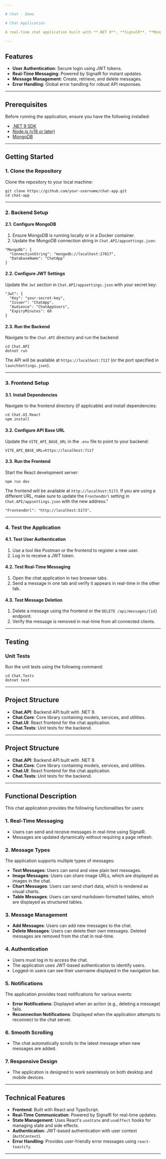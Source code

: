 ```yaml
---

# Chat - Demo

# Chat Application

A real-time chat application built with **.NET 9**, **SignalR**, **MongoDB**, and **JWT Authentication**. This application supports user authentication, real-time messaging, and message management.

---
```


## **Features**
- **User Authentication**: Secure login using JWT tokens.
- **Real-Time Messaging**: Powered by SignalR for instant updates.
- **Message Management**: Create, retrieve, and delete messages.
- **Error Handling**: Global error handling for robust API responses.

---

## **Prerequisites**
Before running the application, ensure you have the following installed:
- [.NET 9 SDK](https://dotnet.microsoft.com/download/dotnet/9.0)
- [Node.js (v18 or later)](https://nodejs.org/)
- [MongoDB](https://www.mongodb.com/try/download/community)

---

## **Getting Started**

### **1. Clone the Repository**
Clone the repository to your local machine:

```
git clone https://github.com/your-username/chat-app.git
cd chat-app

```

---

### **2. Backend Setup**

#### **2.1. Configure MongoDB**
1. Ensure MongoDB is running locally or in a Docker container.
2. Update the MongoDB connection string in `Chat.API/appsettings.json`:

```
"MongoDb": {
  "ConnectionString": "mongodb://localhost:27017",
  "DatabaseName": "ChatApp"
}

```

#### **2.2. Configure JWT Settings**
Update the `Jwt` section in `Chat.API/appsettings.json` with your secret key:

```
"Jwt": {
  "Key": "your-secret-key",
  "Issuer": "ChatApp",
  "Audience": "ChatAppUsers",
  "ExpiryMinutes": 60
}

```

#### **2.3. Run the Backend**
Navigate to the `Chat.API` directory and run the backend:

```
cd Chat.API
dotnet run

```
The API will be available at `https://localhost:7117` (or the port specified in `launchSettings.json`).

---

### **3. Frontend Setup**

#### **3.1. Install Dependencies**
Navigate to the frontend directory (if applicable) and install dependencies:

```
cd Chat.UI.React
npm install

```

#### **3.2. Configure API Base URL**
Update the `VITE_API_BASE_URL` in the `.env` file to point to your backend:

```
VITE_API_BASE_URL=https://localhost:7117

```

#### **3.3. Run the Frontend**
Start the React development server:

```
npm run dev

```
The frontend will be available at `http://localhost:5173`. If you are using a different URL, make sure to update the `FrontendUrl` setting in `Chat.API/appsettings.json` with the new address."

```
"FrontendUrl": "http://localhost:5173",

```

---

### **4. Test the Application**

#### **4.1. Test User Authentication**
1. Use a tool like Postman or the frontend to register a new user.
2. Log in to receive a JWT token.

#### **4.2. Test Real-Time Messaging**
1. Open the chat application in two browser tabs.
2. Send a message in one tab and verify it appears in real-time in the other tab.

#### **4.3. Test Message Deletion**
1. Delete a message using the frontend or the `DELETE /api/messages/{id}` endpoint.
2. Verify the message is removed in real-time from all connected clients.

---

## **Testing**

### **Unit Tests**
Run the unit tests using the following command:

```
cd Chat.Tests
dotnet test

```

---

## **Project Structure**
- **Chat.API**: Backend API built with .NET 9.
- **Chat.Core**: Core library containing models, services, and utilities.
- **Chat.UI**: React frontend for the chat application.
- **Chat.Tests**: Unit tests for the backend.

---

## **Project Structure**
- **Chat.API**: Backend API built with .NET 9.
- **Chat.Core**: Core library containing models, services, and utilities.
- **Chat.UI**: React frontend for the chat application.
- **Chat.Tests**: Unit tests for the backend.

---

## **Functional Description**

This chat application provides the following functionalities for users:

### **1. Real-Time Messaging**
- Users can send and receive messages in real-time using SignalR.
- Messages are updated dynamically without requiring a page refresh.

### **2. Message Types**
The application supports multiple types of messages:
- **Text Messages**: Users can send and view plain text messages.
- **Image Messages**: Users can share image URLs, which are displayed as images in the chat.
- **Chart Messages**: Users can send chart data, which is rendered as visual charts.
- **Table Messages**: Users can send markdown-formatted tables, which are displayed as structured tables.

### **3. Message Management**
- **Add Messages**: Users can add new messages to the chat.
- **Delete Messages**: Users can delete their own messages. Deleted messages are removed from the chat in real-time.

### **4. Authentication**
- Users must log in to access the chat.
- The application uses JWT-based authentication to identify users.
- Logged-in users can see their username displayed in the navigation bar.

### **5. Notifications**
The application provides toast notifications for various events:
- **Error Notifications**: Displayed when an action (e.g., deleting a message) fails.
- **Reconnection Notifications**: Displayed when the application attempts to reconnect to the chat server.

### **6. Smooth Scrolling**
- The chat automatically scrolls to the latest message when new messages are added.

### **7. Responsive Design**
- The application is designed to work seamlessly on both desktop and mobile devices.

---

## **Technical Features**
- **Frontend**: Built with React and TypeScript.
- **Real-Time Communication**: Powered by SignalR for real-time updates.
- **State Management**: Uses React's `useState` and `useEffect` hooks for managing state and side effects.
- **Authentication**: JWT-based authentication with user context (`AuthContext`).
- **Error Handling**: Provides user-friendly error messages using `react-toastify`.

---